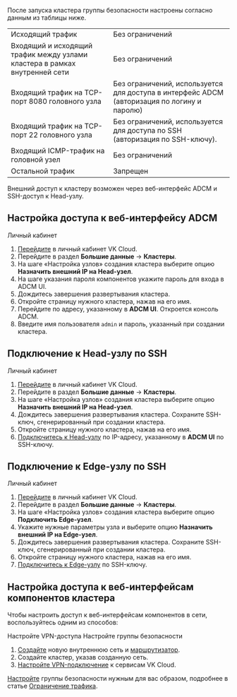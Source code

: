 После запуска кластера группы безопасности настроены согласно данным из таблицы ниже.

<table><tbody><tr><td>Исходящий трафик</td><td>Без ограничений</td></tr><tr><td>Входящий и исходящий трафик между узлами кластера в рамках внутренней сети</td><td>Без ограничений</td></tr><tr><td>Входящий трафик на TCP-порт 8080 головного узла</td><td>Без ограничений, используется для доступа в интерфейс ADCM (авторизация по логину и паролю)</td></tr><tr><td>Входящий трафик на TCP-порт 22 головного узла</td><td>Без ограничений, используется для доступа по SSH (авторизация по SSH-ключу).</td></tr><tr><td>Входящий ICMP-трафик на головной узел</td><td>Без ограничений</td></tr><tr><td>Остальной трафик</td><td>Запрещен</td></tr></tbody></table>

<warn>

Внешний доступ к кластеру возможен через веб-интерфейс ADCM и SSH-доступ к Head-узлу.

</warn>

## Настройка доступа к веб-интерфейсу ADCM

<tabs>
<tablist>
<tab>Личный кабинет</tab>
</tablist>
<tabpanel>

1. [Перейдите](https://msk.cloud.vk.com/app/) в личный кабинет VK Cloud.
1. Перейдите в раздел **Большие данные** → **Кластеры**.
1. На шаге «Настройка узлов» создания кластера выберите опцию **Назначить внешний IP на Head-узел**.
1. На шаге указания пароля компонентов укажите пароль для входа в ADCM UI.
1. Дождитесь завершения развертывания кластера.
1. Откройте страницу нужного кластера, нажав на его имя.
1. Перейдите по адресу, указанному в **ADCM UI**. Откроется консоль ADCM.
1. Введите имя пользователя `admin` и пароль, указанный при создании кластера.

</tabpanel>
</tabs>

## Подключение к Head-узлу по SSH

<tabs>
<tablist>
<tab>Личный кабинет</tab>
</tablist>
<tabpanel>

1. [Перейдите](https://msk.cloud.vk.com/app/) в личный кабинет VK Cloud.
1. Перейдите в раздел **Большие данные** → **Кластеры**.
1. На шаге «Настройка узлов» создания кластера выберите опцию **Назначить внешний IP на Head-узел**.
1. Дождитесь завершения развертывания кластера. Сохраните SSH-ключ, сгенерированный при создании кластера.
1. Откройте страницу нужного кластера, нажав на его имя.
1. [Подключитесь к Head-узлу](/ru/base/iaas/service-management/vm/vm-connect/vm-connect-nix) по IP-адресу, указанному в **ADCM UI** по SSH-ключу.

</tabpanel>
</tabs>

## Подключение к Edge-узлу по SSH

<tabs>
<tablist>
<tab>Личный кабинет</tab>
</tablist>
<tabpanel>

1. [Перейдите](https://msk.cloud.vk.com/app/) в личный кабинет VK Cloud.
1. Перейдите в раздел **Большие данные** → **Кластеры**.
1. На шаге «Настройка узлов» создания кластера выберите опцию **Подключить Edge-узел**.
1. Укажите нужные параметры узла и выберите опцию **Назначить внешний IP на Edge-узел**.
1. Дождитесь завершения развертывания кластера. Сохраните SSH-ключ, сгенерированный при создании кластера.
1. Откройте страницу нужного кластера, нажав на его имя.
1. [Подключитесь к Edge-узлу](/ru/base/iaas/service-management/vm/vm-connect/vm-connect-nix) по SSH-ключу.

</tabpanel>
</tabs>

## Настройка доступа к веб-интерфейсам компонентов кластера

Чтобы настроить доступ к веб-интерфейсам компонентов в сети, воспользуйтесь одним из способов:

<tabs>
<tablist>
<tab>Настройте VPN-доступа</tab>
<tab>Настройте группы безопасности</tab>
</tablist>
<tabpanel>

1. [Создайте](/ru/networks/vnet/service-management/net#sozdanie_seti) новую внутреннюю сеть и [маршрутизатор](/ru/networks/vnet/service-management/router#dobavlenie_marshrutizatora).
1. Создайте кластер, указав созданную сеть.
1. [Настройте VPN-подключение](/ru/networks/vnet/how-to-guides/vpn-tunnel) к сервисам VK Cloud.

</tabpanel>
<tabpanel>

[Настройте](/ru/networks/vnet/service-management/secgroups) группы безопасности нужным для вас образом, подробнее в статье [Ограничение трафика](/ru/networks/vnet/concepts/traffic-limiting).

</tabpanel>
</tabs>

